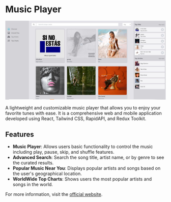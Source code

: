 # Music Player

![Music Player](Capture.JPG)

A lightweight and customizable music player that allows you to enjoy your favorite tunes with ease.
It is a comprehensive web and mobile application developed using React, Tailwind CSS, RapidAPI, and Redux Toolkit.

## Features

- **Music Player**: Allows users basic functionality to control the music including play, pause, skip, and shuffle features.
- **Advanced Search**: Search the song title, artist name, or by genre to see the curated results.
- **Popular Music Near You**: Displays popular artists and songs based on the user's geographical location.
- **WorldWide Top Charts**: Shows users the most popular artists and songs in the world.

For more information, visit the [official website](https://zsmusicplayer.online/).

